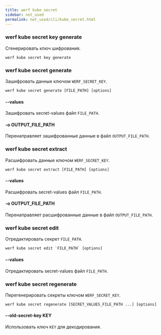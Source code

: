 ```yaml
---
title: werf kube secret
sidebar: not_used
permalink: not_used/cli/kube_secret.html
---
```


### werf kube secret key generate
Сгенерировать ключ шифрования.

```
werf kube secret key generate
```

### werf kube secret generate
Зашифровать данные ключом `WERF_SECRET_KEY`.

```
werf kube secret generate [FILE_PATH] [options]
```

#### --values
Зашифровать secret-values файл `FILE_PATH`.

#### -o OUTPUT_FILE_PATH
Перенаправляет зашифрованные данные в файл `OUTPUT_FILE_PATH`.

### werf kube secret extract
Расшифровать данные ключом `WERF_SECRET_KEY`.

```
werf kube secret extract [FILE_PATH] [options]
```

#### --values
Расшифровать secret-values файл `FILE_PATH`.

#### -o OUTPUT_FILE_PATH
Перенаправляет расшифрованные данные в файл `OUTPUT_FILE_PATH`.

### werf kube secret edit
Отредактировать секрет `FILE_PATH`.

```
werf kube secret edit `FILE_PATH` [options]
```

#### --values
Отредактировать secret-values файл `FILE_PATH`.

### werf kube secret regenerate
Перегенерировать секреты ключом `WERF_SECRET_KEY`.

```
werf kube secret regenerate [SECRET_VALUES_FILE_PATH ...] [options]
```

#### --old-secret-key KEY
Использовать ключ `KEY` для декодирования.
